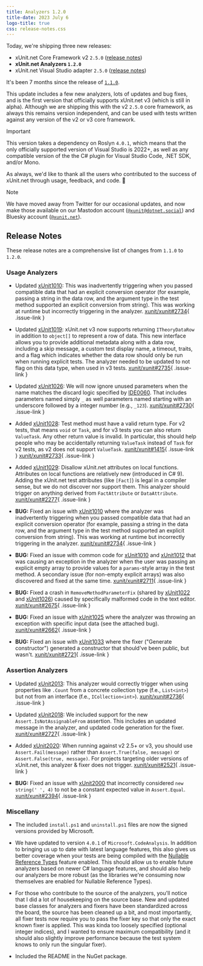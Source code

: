 ```yaml
---
title: Analyzers 1.2.0
title-date: 2023 July 6
logo-title: true
css: release-notes.css
---
```


Today, we're shipping three new releases:

* xUnit.net Core Framework v2 `2.5.0` ([release notes](/releases/v2/2.5.0))
* **xUnit.net Analyzers `1.2.0`**
* xUnit.net Visual Studio adapter `2.5.0` ([release notes](/releases/visualstudio/2.5.0))

It's been 7 months since the release of [`1.1.0`](1.1.0).

This update includes a few new analyzers, lots of updates and bug fixes, and is the first version that officially supports xUnit.net v3 (which is still in alpha). Although we are shipping this with the v2 `2.5.0` core framework, as always this remains version independent, and can be used with tests written against any version of the v2 or v3 core framework.

> [!IMPORTANT]
> This version takes a dependency on Roslyn `4.0.1`, which means that the only officially supported version of Visual Studio is 2022+, as well as any compatible version of the the C# plugin for Visual Studio Code, .NET SDK, and/or Mono.

As always, we'd like to thank all the users who contributed to the success of xUnit.net through usage, feedback, and code. 🎉

> [!NOTE]
> We have moved away from Twitter for our occasional updates, and now make those available on our Mastodon account ([`@xunit@dotnet.social`](https://dotnet.social/@xunit)) and Bluesky account ([`@xunit.net`](https://bsky.app/profile/xunit.net)).

## Release Notes

These release notes are a comprehensive list of changes from `1.1.0` to `1.2.0`.

### Usage Analyzers

* Updated [xUnit1010](/xunit.analyzers/rules/xUnit1010): This was inadvertently triggering when you passed compatible data that had an explicit conversion operator (for example, passing a string in the data row, and the argument type in the test method supported an explicit conversion from string). This was working at runtime but incorrectly triggering in the analyzer. [xunit/xunit#2734](https://github.com/xunit/xunit/issues/2734){ .issue-link }

* Updated [xUnit1019](/xunit.analyzers/rules/xUnit1019): xUnit.net v3 now supports returning `ITheoryDataRow` in addition to `object[]` to represent a row of data. This new interface allows you to provide additional metadata along with a data row, including a skip message, a custom test display name, a timeout, traits, and a flag which indicates whether the data row should only be run when running explicit tests. The analyzer needed to be updated to not flag on this data type, when used in v3 tests. [xunit/xunit#2735](https://github.com/xunit/xunit/issues/2735){ .issue-link }

* Updated [xUnit1026](/xunit.analyzers/rules/xUnit1010): We will now ignore unused parameters when the name matches the discard logic specified by [IDE0060](https://learn.microsoft.com/dotnet/fundamentals/code-analysis/style-rules/ide0060). That includes parameters named simply `_` as well parameters named starting with an underscore followed by a integer number (e.g., `_123`). [xunit/xunit#2730](https://github.com/xunit/xunit/issues/2730){ .issue-link }

* Added [xUnit1028](/xunit.analyzers/rules/xUnit1028): Test method must have a valid return type. For v2 tests, that means `void` or `Task`, and for v3 tests you can also return `ValueTask`. Any other return value is invalid. In particular, this should help people who may be accidentally returning `ValueTask` instead of `Task` for v2 tests, as v2 does not support `ValueTask`. [xunit/xunit#1415](https://github.com/xunit/xunit/issues/1415){ .issue-link } [xunit/xunit#2733](https://github.com/xunit/xunit/issues/2733){ .issue-link }

* Added [xUnit1029](/xunit.analyzers/rules/xUnit1029): Disallow xUnit.net attributes on local functions. Attributes on local functions are relatively new (introduced in C# 9). Adding the xUnit.net test attributes (like `[Fact]`) is legal in a compiler sense, but we do not discover nor support them. This analyzer should trigger on anything derived from `FactAttribute` or `DataAttribute`. [xunit/xunit#2277](https://github.com/xunit/xunit/issues/2277){ .issue-link }

* **BUG:** Fixed an issue with [xUnit1010](/xunit.analyzers/rules/xUnit1010) where the analyzer was inadvertently triggering when you passed compatible data that had an explicit conversion operator (for example, passing a string in the data row, and the argument type in the test method supported an explicit conversion from string). This was working at runtime but incorrectly triggering in the analyzer. [xunit/xunit#2734](https://github.com/xunit/xunit/issues/2734){ .issue-link }

* **BUG:** Fixed an issue with common code for [xUnit1010](/xunit.analyzers/rules/xUnit1010) and [xUnit1012](/xunit.analyzers/rules/xUnit1012) that was causing an exception in the analyzer when the user was passing an explicit empty array to provide values for a `params`-style array in the test method. A secondary issue (for non-empty explicit arrays) was also discovered and fixed at the same time. [xunit/xunit#2711](https://github.com/xunit/xunit/issues/2711){ .issue-link }


* **BUG:** Fixed a crash in `RemoveMethodParameterFix` (shared by [xUnit1022](/xunit.analyzers/rules/xUnit1022) and [xUnit1026](/xunit.analyzers/rules/xUnit1026)) caused by specifically malformed code in the text editor. [xunit/xunit#2675](https://github.com/xunit/xunit/issues/2675){ .issue-link }

* **BUG:** Fixed an issue with [xUnit1025](/xunit.analyzers/rules/xUnit1025) where the analyzer was throwing an exception with specific input data (see the attached bug). [xunit/xunit#2662](https://github.com/xunit/xunit/issues/2662){ .issue-link }

* **BUG:** Fixed an issue with [xUnit1033](/xunit.analyzers/rules/xUnit1033) where the fixer ("Generate constructor") generated a constructor that should've been public, but wasn't. [xunit/xunit#2721](https://github.com/xunit/xunit/issues/2721){ .issue-link }

### Assertion Analyzers

* Updated [xUnit2013](/xunit.analyzers/rules/xUnit2013): This analyzer would correctly trigger when using properties like `.Count` from a concrete collection type (f.e., `List<int>`) but not from an interface (f.e., `ICollection<int>`). [xunit/xunit#2736](https://github.com/xunit/xunit/issues/2736){ .issue-link }

* Updated [xUnit2018](/xunit.analyzers/rules/xUnit2018): We included support for the new `Assert.IsNotAssignableFrom` assertion. This includes an updated message in the analyzer, and updated code generation for the fixer. [xunit/xunit#2727](https://github.com/xunit/xunit/issues/2727){ .issue-link }

* Added [xUnit2020](/xunit.analyzers/rules/xUnit2020): When running against v2 2.5+ or v3, you should use `Assert.Fail(message)` rather than `Assert.True(false, message)` or `Assert.False(true, message)`. For projects targeting older versions of xUnit.net, this analyzer & fixer does not trigger. [xunit/xunit#2521](https://github.com/xunit/xunit/issues/2521){ .issue-link }

* **BUG:** Fixed an issue with [xUnit2000](/xunit.analyzers/rules/xUnit2000) that incorrectly considered `new string(' ', 4)` to not be a constant expected value in `Assert.Equal`. [xunit/xunit#2394](https://github.com/xunit/xunit/issues/2394){ .issue-link }

### Miscellany

* The included `install.ps1` and `uninstall.ps1` files are now the signed versions provided by Microsoft.

* We have updated to version `4.0.1` of `Microsoft.CodeAnalysis`. In addition to bringing us up to date with latest language features, this also gives us better coverage when your tests are being compiled with the [Nullable Reference Types](https://learn.microsoft.com/dotnet/csharp/nullable-references) feature enabled. This should allow us to enable future analyzers based on newer C# language features, and should also help our analyzers be more robust (as the libraries we're consuming now themselves are enabled for Nullable Reference Types).

* For those who contribute to the source of the analyzers, you'll notice that I did a lot of housekeeping on the source base. New and updated base classes for analyzers and fixers have been standardized across the board, the source has been cleaned up a bit, and most importantly, all fixer tests now require you to pass the fixer key so that only the exact known fixer is applied. This was kinda too loosely specified (optional integer indices), and I wanted to ensure maximum compatibility (and it should also slightly improve performance because the test system knows to only run the singular fixer).

* Included the README in the NuGet package.
